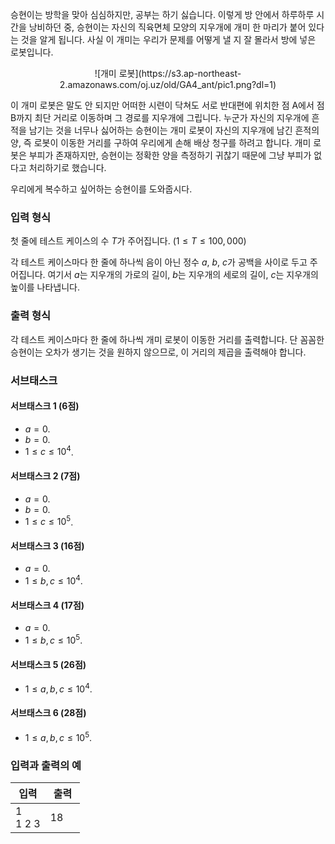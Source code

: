 승현이는 방학을 맞아 심심하지만, 공부는 하기 싫습니다. 이렇게 방 안에서 하루하루 시간을 낭비하던 중, 승현이는 자신의 직육면체 모양의 지우개에 개미 한 마리가 붙어 있다는 것을 알게 됩니다. 사실 이 개미는 우리가 문제를 어떻게 낼 지 잘 몰라서 방에 넣은 로봇입니다.

<center>
![개미 로봇](https://s3.ap-northeast-2.amazonaws.com/oj.uz/old/GA4_ant/pic1.png?dl=1)
</center>

이 개미 로봇은 말도 안 되지만 어떠한 시련이 닥쳐도 서로 반대편에 위치한 점 A에서 점 B까지 최단 거리로 이동하며 그 경로를 지우개에 그립니다. 누군가 자신의 지우개에 흔적을 남기는 것을 너무나 싫어하는 승현이는 개미 로봇이 자신의 지우개에 남긴 흔적의 양, 즉 로봇이 이동한 거리를 구하여 우리에게 손해 배상 청구를 하려고 합니다. 개미 로봇은 부피가 존재하지만, 승현이는 정확한 양을 측정하기 귀찮기 때문에 그냥 부피가 없다고 처리하기로 했습니다.

우리에게 복수하고 싶어하는 승현이를 도와줍시다.

### 입력 형식

첫 줄에 테스트 케이스의 수 $T$가 주어집니다. ($1 \le T \le 100,000$)

각 테스트 케이스마다 한 줄에 하나씩 음이 아닌 정수 $a$, $b$, $c$가 공백을 사이로 두고 주어집니다. 여기서 $a$는 지우개의 가로의 길이, $b$는 지우개의 세로의 길이, $c$는 지우개의 높이를 나타냅니다.

### 출력 형식

각 테스트 케이스마다 한 줄에 하나씩 개미 로봇이 이동한 거리를 출력합니다. 단 꼼꼼한 승현이는 오차가 생기는 것을 원하지 않으므로, 이 거리의 제곱을 출력해야 합니다.

### 서브태스크

#### 서브태스크 1 (6점)

* $a = 0$.
* $b = 0$.
* $1 \le c \le 10^4$.

#### 서브태스크 2 (7점)

* $a = 0$.
* $b = 0$.
* $1 \le c \le 10^5$.

#### 서브태스크 3 (16점)

* $a = 0$.
* $1 \le b, c \le 10^4$.

#### 서브태스크 4 (17점)

* $a = 0$.
* $1 \le b, c \le 10^5$.

#### 서브태스크 5 (26점)

* $1 \le a, b, c \le 10^4$.

#### 서브태스크 6 (28점)

* $1 \le a, b, c \le 10^5$.

### 입력과 출력의 예

<table class='table table-bordered table-condensed'>
 <thead>
  <tr>
   <th style="width: 50%;">입력</th>
   <th style="width: 50%;">출력</th>
  </tr>
 </thead>
 <tbody>
  <tr>
   <td class="code-font">1<br/>1 2 3</td>
   <td class="code-font">18</td>
  </tr>
 </tbody>
</table>